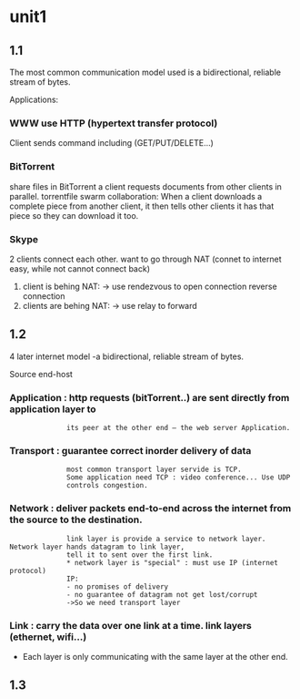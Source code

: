 # unit1

## 1.1
The most common communication model used is a bidirectional, reliable stream of bytes.

Applications:
### WWW use HTTP (hypertext transfer protocol)
Client sends command including (GET/PUT/DELETE...)
### BitTorrent
share files
in BitTorrent a client requests documents from other clients in parallel.
torrentfile
swarm collaboration: When a client downloads a complete piece from another client, it then
tells other clients it has that piece so they can download it too.
### Skype
2 clients connect each other.
want to go through NAT (connet to internet easy, while not cannot connect back)
1. client is behing NAT:
-> use rendezvous to open connection
reverse connection
2. clients are behing NAT:
-> use relay to forward

## 1.2
4 later internet model
-a bidirectional, reliable stream of bytes.

Source end-host
### Application     : http requests (bitTorrent..) are sent directly from application layer to
                  its peer at the other end – the web server Application.
### Transport       : guarantee correct inorder delivery of data
                  most common transport layer servide is TCP.
                  Some application need TCP : video conference... Use UDP
                  controls congestion.
### Network         : deliver packets end-to-end across the internet from the source to the destination.
                  link layer is provide a service to network layer. Network layer hands datagram to link layer,
                  tell it to sent over the first link.
                  * network layer is "special" : must use IP (internet protocol)
                  IP:
                  - no promises of delivery
                  - no guarantee of datagram not get lost/corrupt
                  ->So we need transport layer
### Link            : carry the data over one link at a time. link layers (ethernet, wifi...)

* Each layer is only communicating with the same layer at the other end.

## 1.3









